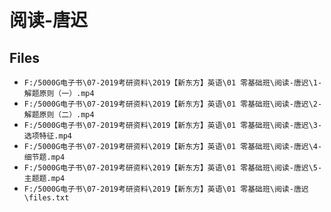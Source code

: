 # 阅读-唐迟

## Files

- `F:/5000G电子书\07-2019考研资料\2019【新东方】英语\01 零基础班\阅读-唐迟\1- 解题原则（一）.mp4`
- `F:/5000G电子书\07-2019考研资料\2019【新东方】英语\01 零基础班\阅读-唐迟\2- 解题原则（二）.mp4`
- `F:/5000G电子书\07-2019考研资料\2019【新东方】英语\01 零基础班\阅读-唐迟\3- 选项特征.mp4`
- `F:/5000G电子书\07-2019考研资料\2019【新东方】英语\01 零基础班\阅读-唐迟\4- 细节题.mp4`
- `F:/5000G电子书\07-2019考研资料\2019【新东方】英语\01 零基础班\阅读-唐迟\5- 主题题.mp4`
- `F:/5000G电子书\07-2019考研资料\2019【新东方】英语\01 零基础班\阅读-唐迟\files.txt`
